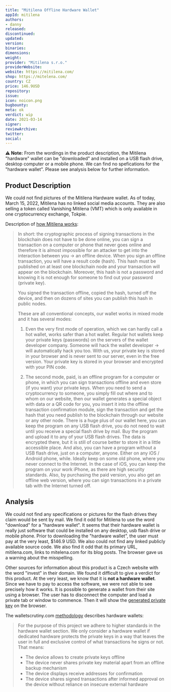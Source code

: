 ```yaml
---
title: "Mitilena Offline Hardware Wallet"
appId: mitilena
authors:
- danny
released: 
discontinued: 
updated: 
version: 
binaries: 
dimensions: 
weight: 
provider: "Mitilena s.r.o."
providerWebsite: 
website: https://mitilena.com/
shop: https://mitelena.com/
country: CZ
price: 146.9USD
repository: 
issue: 
icon: noicon.png
bugbounty: 
meta: ok
verdict: wip
date: 2021-03-14
signer: 
reviewArchive: 
twitter: 
social: 
---
```


**⚠️ Note:** From the wordings in the product description, the Mitilena "hardware" wallet can be "downloaded" and installed on a USB flash drive, desktop computer or a mobile phone. We can find no spefications for the "hardware wallet". Please see analysis below for further information.

## Product Description

We could not find pictures of the Mitilena Hardware wallet. As of today, March 15, 2022, Mitilena has no linked social media accounts. They are also selling a token called Vanishing Mitilena (VMT) which is only available in one cryptocurrency exchange, Tokpie.

Description of [how Mitilena works](https://mitelena.com/differences-between-cold-and-hot-wallets-why-can-mitilena-work-in-both-modes/):

> In short: the cryptographic process of signing transactions in the blockchain does not have to be done online, you can sign a transaction on a computer or phone that never goes online and therefore it is almost impossible for an attacker to get into the interaction between you -> an offline device. When you sign an offline transaction, you will have a result code (hash). This hash must be published on at least one blockchain node and your transaction will appear on the blockchain. Moreover, this hash is not a password and knowing it is not enough for someone to find out your password (private key).
>
> You signed the transaction offline, copied the hash, turned off the device, and then on dozens of sites you can publish this hash in public nodes.
>
> These are all conventional concepts, our wallet works in mixed mode and it has several modes:
>
> 1. Even the very first mode of operation, which we can hardly call a hot wallet, works safer than a hot wallet. Regular hot wallets keep your private keys (passwords) on the servers of the wallet developer company. Someone will hack the wallet developer -> will automatically hack you too. With us, your private key is stored in your browser and is never sent to our server, even in the free version. Your private key is stored in your browser and encrypted with your PIN code.
>
> 2. The second mode, paid, is an offline program for a computer or phone, in which you can sign transactions offline and even store (if you want) your private keys. When you need to send a cryptocurrency to someone, you simply fill out where and to whom on our website, then our wallet generates a special object with data or a QR code for you, you insert it into the offline transaction confirmation module, sign the transaction and get the hash that you need publish to the blockchain through our website or any other node. There is a huge plus of our wallet here, you can keep the program on any USB flash drive, you do not need to wait until you receive a special flash drive by mail. Buy the program and upload it to any of your USB flash drives. The data is encrypted there, but it is still of course better to store it in a little accessible place. And also, you can have a program without a USB flash drive, just on a computer, anyone. Either on any iOS / Android phone, while. Ideally keep on some old phone, where you never connect to the Internet. In the case of iOS, you can keep the program on your work iPhone, as there are high security standards. Also, by purchasing the paid version, you also get an offline web version, where you can sign transactions in a private tab with the Internet turned off.

## Analysis

We could not find any specifications or pictures for the flash drives they claim would be sent by mail. We find it odd for Mitilena to use the word "download" for a "hardware wallet". It seems that their hardware wallet is really just software that could be installed on any desktop, usb flash drive or mobile phone. Prior to downloading the "hardware wallet", the user must pay at the very least, $146.9 USD. We also could not find any linked publicly available source code. We also find it odd that its primary URL, mitilena.com, links to mitelena.com for its blog posts. The browser gave us a warning about the misspelling. 

Other sources for information about this product is a Czech website with the word "invest" in their domain. We found it difficult to give a verdict for this product. At the very least, we know that it is **not a hardware wallet**. Since we have to pay to access the software, we were not able to see precisely how it works. It is possible to generate a wallet from their site using a browser. The user has to disconnect the computer and load a private tab or window to commence. Then it will show the [generated private key](https://generate.mitilena.com) on the browser. 

The walletscrutiny.com [methodology](https://walletscrutiny.com/methodology) describes hardware wallets: 

> For the purpose of this project we adhere to higher standards in the hardware wallet section. We only consider a hardware wallet if dedicated hardware protects the private keys in a way that leaves the user in full and exclusive control of what transactions he signs or not. That means:
>
> - The device allows to create private keys offline
> - The device never shares private key material apart from an offline backup mechanism
> - The device displays receive addresses for confirmation
> - The device shares signed transactions after informed approval on the device without reliance on insecure external hardware